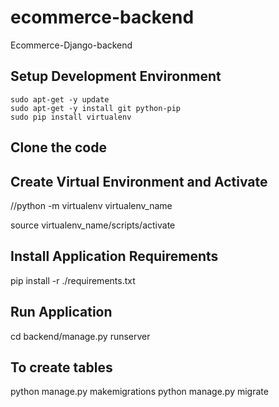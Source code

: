 # ecommerce-backend
Ecommerce-Django-backend

## Setup Development Environment

    sudo apt-get -y update
    sudo apt-get -y install git python-pip
    sudo pip install virtualenv
    
   
 ## Clone the code
 
## Create Virtual Environment and Activate
 //python -m virtualenv virtualenv_name
  
 source virtualenv_name/scripts/activate
 
## Install Application Requirements

  pip install -r ./requirements.txt
  
## Run Application
cd backend/manage.py runserver

## To create tables
python manage.py makemigrations
python manage.py migrate

